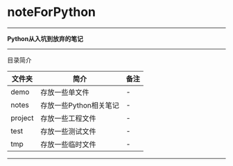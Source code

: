 # noteForPython

----------

**Python从入坑到放弃的笔记**

----------

目录简介


|文件夹|简介|备注|
|---|---|---|
|demo|存放一些单文件|-|
|notes|存放一些Python相关笔记|-|
|project|存放一些工程文件|-|
|test|存放一些测试文件|-|
|tmp|存放一些临时文件|-|

----------

